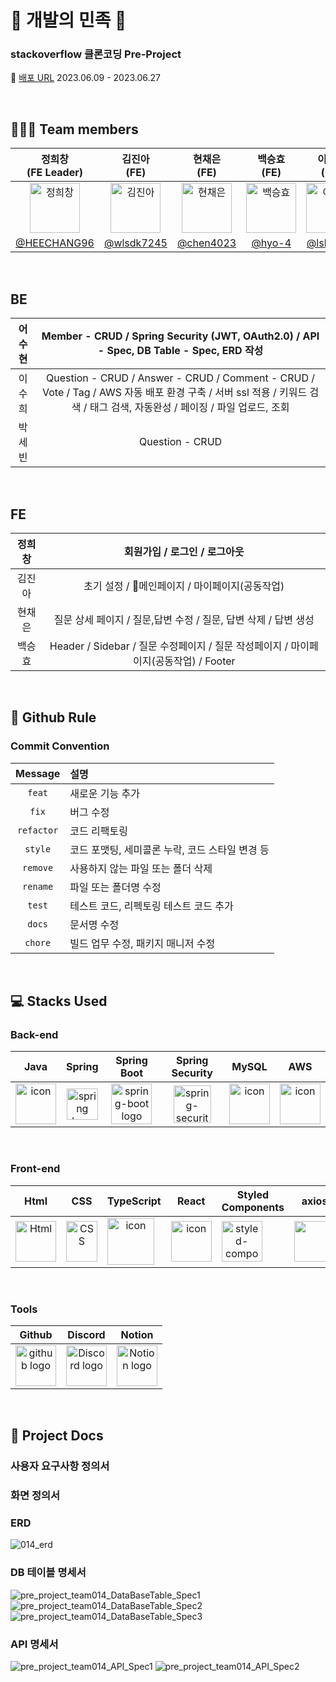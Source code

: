 # 🛵 개발의 민족 🛵

### stackoverflow 클론코딩 Pre-Project
🔖 [배포 URL](https://codestates.shop/) 2023.06.09 - 2023.06.27


</br>

## 🧑‍🤝‍🧑 Team members
| 정희창<br>(FE Leader) | 김진아<br>(FE) | 현채은<br>(FE) | 백승효<br>(FE) | 이수희<br>(BE) | 어수현<br>(BE) | 박세빈<br>(BE) |
|:--------:| :--------: | :--------: | :--------: | :--------: | :--------: |  :--------: |
| <img src="https://cdn.discordapp.com/attachments/1118367734628106240/1123065571588702218/0f2262886a10e4618607cb9e7462d8a8.png" alt="정희창" width="80" height="80">| <img src="https://i.pinimg.com/474x/01/8d/b1/018db1078388eb17b58114d62eab17c4.jpg" alt="김진아" width="80" height="80"> | <img src="https://i.pinimg.com/564x/f4/aa/16/f4aa165e0eda10362ca67a0504e6f077.jpg" alt="현채은" width="80" height="80"> | <img src="https://i.pinimg.com/236x/44/87/a0/4487a01ba0ccb9181a76797690ac2e6e.jpg" alt="백승효" width="80" height="80"> | <img src="https://github.com/codestates-seb/seb44_pre_014/assets/120231876/3a0374d8-cf8f-45d3-ab87-907a31049c0b" alt="이수희" width="80" height="80"> | <img src="https://github.com/codestates-seb/seb44_pre_014/assets/124702162/1029fb9f-d346-4822-b3d9-508b7cdf649c" alt="어수현" width="80" height="80"> |<img src="https://github.com/codestates-seb/seb44_pre_014/assets/121378893/885634b1-edba-4803-aba9-cac49a42d0eb" alt="박세빈" width="65" height="80"> |
|[@HEECHANG96](https://github.com/HEECHANG96) | [@wlsdk7245](https://github.com/wlsdk7245) | [@chen4023](https://github.com/chen4023) | [@hyo-4](https://github.com/hyo-4) | [@lsh4711](https://github.com/lsh4711) | [@5](https://github.com/JHJFE) | [@parks3bin](https://github.com/parks3bin) |


</br>

## BE

| 어수현 | Member - CRUD / Spring Security (JWT, OAuth2.0) / API - Spec, DB Table - Spec, ERD 작성 |
|:--------:| :--------: |
| 이수희 | Question - CRUD / Answer - CRUD / Comment - CRUD / Vote / Tag / AWS 자동 배포 환경 구축 / 서버 ssl 적용 / 키워드 검색 / 태그 검색, 자동완성 / 페이징 / 파일 업로드, 조회 |
| 박세빈 | Question - CRUD |

</br>

## FE

| 정희창 | 회원가입 / 로그인 / 로그아웃 |
|:--------:| :--------: |
| 김진아 | 초기 설정 / 메인페이지 / 마이페이지(공동작업) |
| 현채은 | 질문 상세 페이지 / 질문,답변 수정 / 질문, 답변 삭제 / 답변 생성    |
| 백승효 | Header / Sidebar / 질문 수정페이지 / 질문 작성페이지 / 마이페이지(공동작업) / Footer |

</br>


## 🔗 Github Rule

### Commit Convention

|  Message   | 설명                                                  |
| :--------: | :---------------------------------------------------- |
| `feat` | 새로운 기능 추가 |
| `fix` | 버그 수정 |
| `refactor` | 코드 리팩토링 |
| `style` | 코드 포맷팅, 세미콜론 누락, 코드 스타일 변경 등 |
| `remove` | 사용하지 않는 파일 또는 폴더 삭제 |
| `rename` | 파일 또는 폴더명 수정 |
| `test` | 테스트 코드, 리펙토링 테스트 코드 추가 |
| `docs` | 문서명 수정 |
| `chore` | 빌드 업무 수정, 패키지 매니저 수정 |


</br>

## 💻 Stacks Used
### Back-end
|   Java   |   Spring   |   Spring Boot   |   Spring Security   |   MySQL   |   AWS   |
| :----------------------------------------------------------: | :----------------------------------------------------------: | :----------------------------------------------------------: | :----------------------------------------------------------: | :----------------------------------------------------------: | :----------------------------------------------------------: |
| <div style="display: flex; align-items: flex-start;"><img src="https://techstack-generator.vercel.app/java-icon.svg" alt="icon" width="65" height="65" /></div> | <img alt="spring logo" src="https://www.vectorlogo.zone/logos/springio/springio-icon.svg" height="50" width="50" > | <img alt="spring-boot logo" src="https://t1.daumcdn.net/cfile/tistory/27034D4F58E660F616" width="65" height="65" > |  <img alt="spring-security logo" width="60px" src="https://camo.githubusercontent.com/923e99a57f8a456fdade5f65b35ada254be277612ddc991afb702d8dfd880d4f/68747470733a2f2f63646e2e73696d706c6569636f6e732e6f72672f737072696e677365637572697479" width="85" height=auto > | <div style="display: flex; align-items: flex-start;"><img src="https://techstack-generator.vercel.app/mysql-icon.svg" alt="icon" width="65" height="65" /></div> | <div style="display: flex; align-items: flex-start;"><img src="https://techstack-generator.vercel.app/aws-icon.svg" alt="icon" width="65" height="65" /></div> |


</br>

### Front-end
|     Html     |     CSS     |     TypeScript     |     React    |     Styled<br>Components     |     axios     |      esLint     | 
| :----------------------------------------------------------: | :----------------------------------------------------------: | :----------------------------------------------------------: | :----------------------------------------------------------: | :----------------------------------------------------------: | :----------------------------------------------------------: | :----------------------------------------------------------:|
| <img alt="Html" src ="https://upload.wikimedia.org/wikipedia/commons/thumb/6/61/HTML5_logo_and_wordmark.svg/440px-HTML5_logo_and_wordmark.svg.png" width="65" height="65" /> | <div style="display: flex; align-items: flex-start;"><img src="https://user-images.githubusercontent.com/111227745/210204643-4c3d065c-59ec-481d-ac13-cea795730835.png" alt="CSS" width="50" height="65" /></div> | <div style="display: flex; align-items: flex-start;"><img src="https://techstack-generator.vercel.app/ts-icon.svg" alt="icon" width="75" height="75" /></div> | <div style="display: flex; align-items: flex-start;"><img src="https://techstack-generator.vercel.app/react-icon.svg" alt="icon" width="65" height="65" /></div> | <div style="display: flex; align-items: flex-start;"><img src="https://styled-components.com/logo.png" alt="styled-components icon" width="65" height="65" /></div> | <div style="display: flex; align-items: flex-start;"><img src="https://axios-http.com/assets/logo.svg" width="65" height="65"/></div> | <div style="display: flex; align-items: flex-start;"><img src="https://img.shields.io/badge/ESLint-4B32C3?style=for-the-badge&logo=ESLint&logoColor=white" width="100" height="65" /></div> |


</br>

### Tools
| Github | Discord | Notion | 
| :--------: | :--------: | :------: |
| <img alt="github logo" src="https://techstack-generator.vercel.app/github-icon.svg" width="65" height="65"> | <img alt="Discord logo" src="https://assets-global.website-files.com/6257adef93867e50d84d30e2/62595384e89d1d54d704ece7_3437c10597c1526c3dbd98c737c2bcae.svg" height="65" width="65"> | <img alt="Notion logo" src="https://www.notion.so/cdn-cgi/image/format=auto,width=640,quality=100/front-static/shared/icons/notion-app-icon-3d.png" height="65" width="65"> |

</br>

## 🔖 Project Docs

### 사용자 요구사항 정의서

### 화면 정의서

### ERD
![014_erd](https://github.com/codestates-seb/seb44_pre_014/assets/124702162/c71feb29-0f9b-4975-ab97-914dc9c4aac3)

### DB 테이블 명세서
![pre_project_team014_DataBaseTable_Spec1](https://github.com/codestates-seb/seb44_pre_014/assets/124702162/910ebc0f-a76d-458d-9785-582d35fd51a6)
![pre_project_team014_DataBaseTable_Spec2](https://github.com/codestates-seb/seb44_pre_014/assets/124702162/3ae87a00-8cb5-4394-a479-bf0ac1f7b81a)
![pre_project_team014_DataBaseTable_Spec3](https://github.com/codestates-seb/seb44_pre_014/assets/124702162/dd3a2ddd-c21a-4694-96cc-966fa695a975)




### API 명세서
![pre_project_team014_API_Spec1](https://github.com/codestates-seb/seb44_pre_014/assets/124702162/499866be-0315-4853-834a-1bc3c88fedb8)
![pre_project_team014_API_Spec2](https://github.com/codestates-seb/seb44_pre_014/assets/124702162/fe21be38-561a-4278-bb06-065303e500f3)

